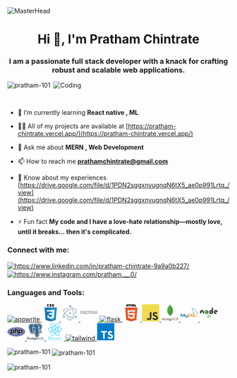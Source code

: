 ![MasterHead](https://miro.medium.com/v2/resize:fit:1400/format:webp/1*aniyNTcHORbvDiLGUzJSsQ.gif)
<h1 align="center">Hi 👋, I'm Pratham Chintrate</h1>
<h3 align="center">I am a passionate full stack developer with a knack for crafting robust and scalable web applications.</h3>
<img align="right" alt="Coding" width="400" src="https://camo.githubusercontent.com/d8a9de9b8e75b9bfeb6a0e7d2464a72eb4fa18a330a5ba1f9933bd52affbbfc5/68747470733a2f2f692e70696e696d672e636f6d2f6f726967696e616c732f30392f63362f32392f30396336323930336265656261333336646339646137366562356339613130372e676966">

<p align="left"> <img src="https://komarev.com/ghpvc/?username=pratham-101&label=Profile%20views&color=0e75b6&style=flat" alt="pratham-101" /> </p>

<p align="left"> <a href="https://twitter.com/" target="blank"><img src="https://img.shields.io/twitter/follow/?logo=twitter&style=for-the-badge" alt="" /></a> </p>

- 🌱 I’m currently learning **React native , ML**

- 👨‍💻 All of my projects are available at [https://pratham-chintrate.vercel.app/](https://pratham-chintrate.vercel.app/)

- 💬 Ask me about **MERN , Web Development**

- 📫 How to reach me **prathamchintrate@gmail.com**

- 📄 Know about my experiences [https://drive.google.com/file/d/1PDN2sggxnvugnqN6tX5_ae0p991Lrtq_/view](https://drive.google.com/file/d/1PDN2sggxnvugnqN6tX5_ae0p991Lrtq_/view)

- ⚡ Fun fact **My code and I have a love-hate relationship—mostly love, until it breaks... then it's complicated.**

<h3 align="left">Connect with me:</h3>
<p align="left">
<a href="https://linkedin.com/in/https://www.linkedin.com/in/pratham-chintrate-9a9a0b227/" target="blank"><img align="center" src="https://raw.githubusercontent.com/rahuldkjain/github-profile-readme-generator/master/src/images/icons/Social/linked-in-alt.svg" alt="https://www.linkedin.com/in/pratham-chintrate-9a9a0b227/" height="30" width="40" /></a>
<a href="https://instagram.com/https://www.instagram.com/pratham.__.0/" target="blank"><img align="center" src="https://raw.githubusercontent.com/rahuldkjain/github-profile-readme-generator/master/src/images/icons/Social/instagram.svg" alt="https://www.instagram.com/pratham.__.0/" height="30" width="40" /></a>
</p>

<h3 align="left">Languages and Tools:</h3>
<p align="left"> <a href="https://appwrite.io" target="_blank" rel="noreferrer"> <img src="https://www.vectorlogo.zone/logos/appwriteio/appwriteio-icon.svg" alt="appwrite" width="40" height="40"/> </a> <a href="https://www.w3schools.com/css/" target="_blank" rel="noreferrer"> <img src="https://raw.githubusercontent.com/devicons/devicon/master/icons/css3/css3-original-wordmark.svg" alt="css3" width="40" height="40"/> </a> <a href="https://www.electronjs.org" target="_blank" rel="noreferrer"> <img src="https://raw.githubusercontent.com/devicons/devicon/master/icons/electron/electron-original.svg" alt="electron" width="40" height="40"/> </a> <a href="https://expressjs.com" target="_blank" rel="noreferrer"> <img src="https://raw.githubusercontent.com/devicons/devicon/master/icons/express/express-original-wordmark.svg" alt="express" width="40" height="40"/> </a> <a href="https://flask.palletsprojects.com/" target="_blank" rel="noreferrer"> <img src="https://www.vectorlogo.zone/logos/pocoo_flask/pocoo_flask-icon.svg" alt="flask" width="40" height="40"/> </a> <a href="https://www.w3.org/html/" target="_blank" rel="noreferrer"> <img src="https://raw.githubusercontent.com/devicons/devicon/master/icons/html5/html5-original-wordmark.svg" alt="html5" width="40" height="40"/> </a> <a href="https://developer.mozilla.org/en-US/docs/Web/JavaScript" target="_blank" rel="noreferrer"> <img src="https://raw.githubusercontent.com/devicons/devicon/master/icons/javascript/javascript-original.svg" alt="javascript" width="40" height="40"/> </a> <a href="https://www.mongodb.com/" target="_blank" rel="noreferrer"> <img src="https://raw.githubusercontent.com/devicons/devicon/master/icons/mongodb/mongodb-original-wordmark.svg" alt="mongodb" width="40" height="40"/> </a> <a href="https://www.mysql.com/" target="_blank" rel="noreferrer"> <img src="https://raw.githubusercontent.com/devicons/devicon/master/icons/mysql/mysql-original-wordmark.svg" alt="mysql" width="40" height="40"/> </a> <a href="https://nodejs.org" target="_blank" rel="noreferrer"> <img src="https://raw.githubusercontent.com/devicons/devicon/master/icons/nodejs/nodejs-original-wordmark.svg" alt="nodejs" width="40" height="40"/> </a> <a href="https://www.php.net" target="_blank" rel="noreferrer"> <img src="https://raw.githubusercontent.com/devicons/devicon/master/icons/php/php-original.svg" alt="php" width="40" height="40"/> </a> <a href="https://www.postgresql.org" target="_blank" rel="noreferrer"> <img src="https://raw.githubusercontent.com/devicons/devicon/master/icons/postgresql/postgresql-original-wordmark.svg" alt="postgresql" width="40" height="40"/> </a> <a href="https://reactjs.org/" target="_blank" rel="noreferrer"> <img src="https://raw.githubusercontent.com/devicons/devicon/master/icons/react/react-original-wordmark.svg" alt="react" width="40" height="40"/> </a> <a href="https://tailwindcss.com/" target="_blank" rel="noreferrer"> <img src="https://www.vectorlogo.zone/logos/tailwindcss/tailwindcss-icon.svg" alt="tailwind" width="40" height="40"/> </a> <a href="https://www.typescriptlang.org/" target="_blank" rel="noreferrer"> <img src="https://raw.githubusercontent.com/devicons/devicon/master/icons/typescript/typescript-original.svg" alt="typescript" width="40" height="40"/> </a> </p>

<p><img align="left" src="https://github-readme-stats.vercel.app/api/top-langs?username=pratham-101&show_icons=true&locale=en&layout=compact" alt="pratham-101" /></p>

<p>&nbsp;<img align="center" src="https://github-readme-stats.vercel.app/api?username=pratham-101&show_icons=true&locale=en" alt="pratham-101" /></p>

<p><img align="center" src="https://github-readme-streak-stats.herokuapp.com/?user=pratham-101&" alt="pratham-101" /></p>
